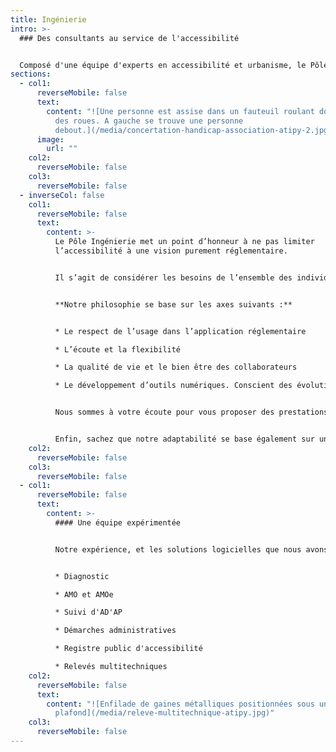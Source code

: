 ```yaml
---
title: Ingénierie
intro: >-
  ### Des consultants au service de l'accessibilité


  Composé d'une équipe d'experts en accessibilité et urbanisme, le Pôle Ingénierie vous accompagne dans la mise en accessibilité de votre patrimoine et dans le relevé de toutes autres données spécifiques. Nous intervenons pour des audits/diagnostics d’accessibilité et des relevés multitechniques. Nous vous accompagnons également sur votre stratégie en accessibilité pour l’ensemble de votre patrimoine.
sections:
  - col1:
      reverseMobile: false
      text:
        content: "![Une personne est assise dans un fauteuil roulant dont on voit le bas
          des roues. A gauche se trouve une personne
          debout.](/media/concertation-handicap-association-atipy-2.jpg)"
      image:
        url: ""
    col2:
      reverseMobile: false
    col3:
      reverseMobile: false
  - inverseCol: false
    col1:
      reverseMobile: false
      text:
        content: >-
          Le Pôle Ingénierie met un point d’honneur à ne pas limiter
          l’accessibilité à une vision purement réglementaire.


          Il s’agit de considérer les besoins de l’ensemble des individus pour concevoir des espaces, des équipements et des services pour tous et toutes avant de le faire pour chacun et chacune.


          **Notre philosophie se base sur les axes suivants :**


          * Le respect de l’usage dans l’application réglementaire

          * L’écoute et la flexibilité

          * La qualité de vie et le bien être des collaborateurs

          * Le développement d’outils numériques. Conscient des évolutions numériques et technologiques, nous proposons des outils personnalisés pour répertorier et faciliter la gestion de votre patrimoine.


          Nous sommes à votre écoute pour vous proposer des prestations sur-mesure afin de répondre à tous vos besoins. Aussi, nous mettons un point d’honneur à accorder à nos clients une attention égale quelque soit leur notoriété ou le montant du contrat.


          Enfin, sachez que notre adaptabilité se base également sur un réseau étoffé de partenaires dans de nombreux domaines.
    col2:
      reverseMobile: false
    col3:
      reverseMobile: false
  - col1:
      reverseMobile: false
      text:
        content: >-
          #### Une équipe expérimentée


          Notre expérience, et les solutions logicielles que nous avons développées, nous permettent de répondre à vos demandes concernant les thématiques suivantes :


          * D﻿iagnostic

          * A﻿MO et AMOe

          * S﻿uivi d'AD'AP

          * D﻿émarches administratives

          * R﻿egistre public d'accessibilité

          * R﻿elevés multitechniques
    col2:
      reverseMobile: false
      text:
        content: "![Enfilade de gaines métalliques positionnées sous un
          plafond](/media/releve-multitechnique-atipy.jpg)"
    col3:
      reverseMobile: false
---
```

